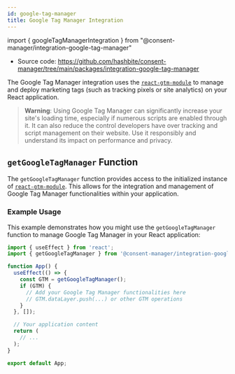```yaml
---
id: google-tag-manager
title: Google Tag Manager Integration
---
```


import { googleTagManagerIntegration } from "@consent-manager/integration-google-tag-manager"

- Source code: https://github.com/hashbite/consent-manager/tree/main/packages/integration-google-tag-manager

The Google Tag Manager integration uses the [`react-gtm-module`](https://www.npmjs.com/package/react-gtm-module) to manage and deploy marketing tags (such as tracking pixels or site analytics) on your React application.

> **Warning**: Using Google Tag Manager can significantly increase your site's loading time, especially if numerous scripts are enabled through it. It can also reduce the control developers have over tracking and script management on their website. Use it responsibly and understand its impact on performance and privacy.

<IntegrationProfile integration={googleTagManagerIntegration({})} />

## `getGoogleTagManager` Function

The `getGoogleTagManager` function provides access to the initialized instance of [`react-gtm-module`](https://www.npmjs.com/package/react-gtm-module). This allows for the integration and management of Google Tag Manager functionalities within your application.

### Example Usage

This example demonstrates how you might use the `getGoogleTagManager` function to manage Google Tag Manager in your React application:

```javascript
import { useEffect } from 'react';
import { getGoogleTagManager } from '@consent-manager/integration-google-tag-manager';

function App() {
  useEffect(() => {
    const GTM = getGoogleTagManager();
    if (GTM) {
      // Add your Google Tag Manager functionalities here
      // GTM.dataLayer.push(...) or other GTM operations
    }
  }, []);

  // Your application content
  return (
    // ...
  );
}

export default App;
```